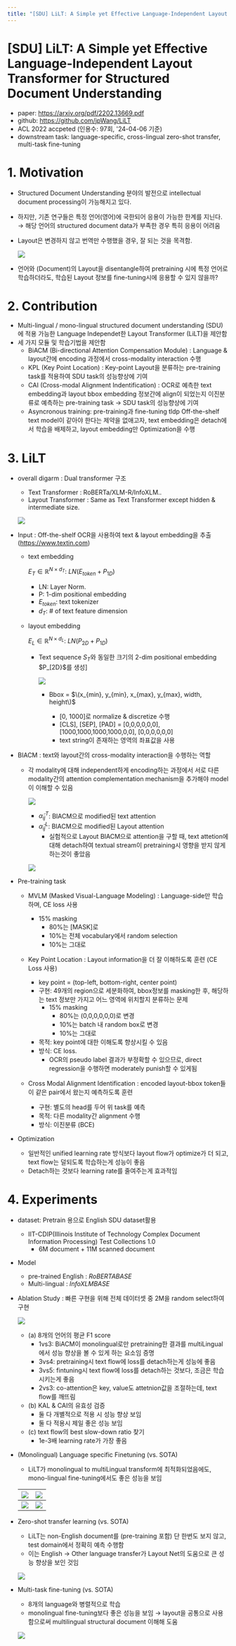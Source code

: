 ```yaml
---
title: "[SDU] LiLT: A Simple yet Effective Language-Independent Layout Transformer for Structured Document Understanding"
---
```

# [SDU] LiLT: A Simple yet Effective Language-Independent Layout Transformer for Structured Document Understanding

- paper: https://arxiv.org/pdf/2202.13669.pdf
- github: https://github.com/jpWang/LiLT
- ACL 2022 accpeted (인용수: 97회, '24-04-06 기준)
- downstream task: language-specific, cross-lingual zero-shot transfer, multi-task fine-tuning

# 1. Motivation

- Structured Document Understanding 분야의 발전으로 intellectual document processing이 가능해지고 있다.

- 하지만, 기존 연구들은 특정 언어(영어)에 국한되어 응용이 가능한 한계를 지닌다. $\to$ 해당 언어의 structured document data가 부족한 경우 특히 응용이 어려움 

- Layout은 변경하지 않고 번역만 수행했을 경우, 잘 되는 것을 목격함.

  ![](../images/2024-04-06/image-20240406155148140.png)

- 언어와 (Document)의 Layout을 disentangle하여 pretraining 시에 특정 언어로 학습하더라도, 학습된 Layout 정보를 fine-tuning시에 응용할 수 있지 않을까?

# 2. Contribution

- Multi-lingual / mono-lingual structured document understanding (SDU)에 적용 가능한 Language Independet한 Layout Transformer (LiLT)을 제안함
- 세 가지 모듈 및 학습기법을 제안함
  - BiACM (Bi-directional Attention Compensation Module) : Language & layout간에 encoding 과정에서 cross-modality interaction 수행
  - KPL (Key Point Location) : Key-point Layout을 분류하는 pre-training task를 적용하여 SDU task의 성능향상에 기여
  - CAI (Cross-modal Alignment Indentification) : OCR로 예측한 text embedding과 layout bbox embedding 정보간에 align이 되었는지 이진분류로 예측하는 pre-training task $\to$ SDU task의 성능향상에 기여
  - Asyncronous training: pre-training과 fine-tuning tldp Off-the-shelf text model이 같아야 한다는 제약을 없애고자, text embedding은 detach에서 학습을 배제하고, layout embedding만 Optimization을 수행

# 3. LiLT

- overall digarm : Dual transformer 구조

  - Text Transformer : RoBERTa/XLM-R/InfoXLM..
  - Layout Transformer : Same as Text Transformer except hidden & intermediate size.

  ![](../images/2024-04-06/image-20240406160634167.png)

- Input : Off-the-shelf OCR을 사용하여 text & layout embedding을 추출 (https://www.textin.com)

  - text embedding

    $E_T \in \mathbb{R}^{N \times d_T}$: $LN(E_{token}+P_{1D})$

    - LN: Layer Norm.
    - P: 1-dim positional embedding
    - $E_{token}$: text tokenizer
    - $d_T$: # of text feature dimension

  - layout embedding

    $E_L \in \mathbb{R}^{N \times d_L}$: $LN(P_{2D}+P_{1D})$

    - Text sequence $S_T$와 동일한 크기의 2-dim positional embedding $P_[2D}$를 생성]

      ![](../images/2024-04-06/image-20240406184556650.png)

      - Bbox = $\(x_{min}, y_{min}, x_{max}, y_{max}, width, height\)$

        - [0, 1000]로 normalize & discretize 수행
        - [CLS], [SEP], [PAD] = [0,0,0,0,0,0], [1000,1000,1000,1000,0,0], [0,0,0,0,0,0]
        - text string이 존재하는 영역의 좌표값을 사용

         

- BIACM : text와 layout간의 cross-modality interaction을 수행하는 역할

  - 각 modality에 대해 independent하게 encoding하는 과정에서 서로 다른 modality간의 attention complementation mechanism을 추가해야 model이 이해할 수 있음

    ![](../images/2024-04-06/image-20240406185832544.png)

    - $\tilde{\alpha}_{ij}^T$: BIACM으로 modified된 text attention
    - $\tilde{\alpha}_{ij}^L$: BIACM으로 modified된 Layout attention
      - 실험적으로 Layout BIACM으로 attention을 구할 때, text attetion에 대해 detach하여 textual stream이 pretraining시 영향을 받지 않게 하는것이 좋았음

    ![](../images/2024-04-06/image-20240406185809029.png)

- Pre-training task

  - MVLM (Masked Visual-Language Modeling) : Language-side만 학습하며, CE loss 사용
    - 15% masking
      - 80%는 [MASK]로
      - 10%는 전체 vocabulary에서 random selection
      - 10%는 그대로
  - Key Point Location : Layout information을 더 잘 이해하도록 훈련 (CE Loss 사용)
    - key point = (top-left, bottom-right, center point)
    - 구현: 49개의 region으로 세분화하여, bbox정보를 masking한 후, 해당하는 text 정보만 가지고 어느 영역에 위치할지 분류하는 문제
      - 15% masking
        - 80%는 (0,0,0,0,0,0)로 변경
        - 10%는 batch 내 random box로 변경
        - 10%는 그대로
    - 목적: key point에 대한 이해도록 향상시킬 수 있음
    - 방식: CE loss. 
      - OCR의 pseudo label 결과가 부정확할 수 있으므로, direct regression을 수행하면 moderately punish할 수 있게됨

  - Cross Modal Alignment Identification : encoded layout-bbox token들이 같은 pair에서 왔는지 예측하도록 훈련
    - 구현: 별도의 head를 두어 위 task를 예측
    - 목적: 다른 modality간 alignment 수행
    - 방식: 이진분류 (BCE)

- Optimization
  - 일반적인 unified learning rate 방식보다 layout flow가 optimize가 더 되고, text flow는 덜되도록 학습하는게 성능이 좋음
  - Detach하는 것보다 learning rate를 줄여주는게 효과적임

# 4. Experiments

- dataset: Pretrain 용으로 English SDU dataset활용
  - IIT-CDIP(Illinois Institute of Technology Complex Document Information Processing) Test Collections 1.0
    - 6M document + 11M scanned document

- Model
  - pre-trained English : $RoBERTA{BASE}$
  -  Multi-lingual : $InfoXLM{BASE}$

- Ablation Study : 빠른 구현을 위해 전체 데이터셋 중 2M을 random select하여 구현

  ![](../images/2024-04-06/image-20240406191701077.png)

  - (a) 8개의 언어의 평균 F1 score
    - 1vs3: BiACM이 monolingual로만 pretraining한 결과를 multiLingual에서 성능 향상을 볼 수 있게 하는 요소임 증명
    - 3vs4: pretraining시 text flow에 loss를 detach하는게 성능에 좋음
    - 3vs5: fintuning시 text flow에 loss를 detach하는 것보다, 조금은 학습시키는게 좋음
    - 2vs3: co-attention은 key, value도 attetnion값을 조절하는데, text flow를 깨뜨림
  - (b) KAL & CAI의 유효성 검증
    - 둘 다 개별적으로 적용 시 성능 향상 보임
    - 둘 다 적용시 제일 좋은 성능 보임
  - (c) text flow의 best slow-down ratio 찾기
    - 1e-3배 learning rate가 가장 좋음

- (Monolingual) Language specific Finetuning (vs. SOTA)

  - LiLT가 monolingual to multiLingual transform에 최적화되었음에도, mono-lingual fine-tuning에서도 좋은 성능을 보임

  | ![](../images/2024-04-06/image-20240406212718260.png) | ![](../images/2024-04-06/image-20240406212733068.png) |
  | -------------------------------------------------- | -------------------------------------------------- |
  | ![](../images/2024-04-06/image-20240406212744869.png) | ![](../images/2024-04-06/image-20240406212813171.png) |

  

- Zero-shot transfer learning (vs. SOTA)

  - LiLT는 non-English document를 (pre-training 포함) 단 한번도 보지 않고, test domain에서 정확히 예측 수행함
  - 이는 English $\to$ Other language transfer가 Layout Net의 도움으로 큰 성능 향상을 보인 것임

  ![](../images/2024-04-06/image-20240406213134818.png)

- Multi-task fine-tuning (vs. SOTA)

  - 8개의 language와 병렬적으로 학습
  - monolingual fine-tuning보다 좋은 성능을 보임 $\to$ layout을 공통으로 사용함으로써 multilingual structural document 이해해 도움

  ![](../images/2024-04-06/image-20240406214502270.png)

